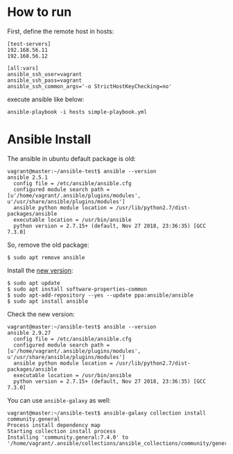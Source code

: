 # How to run
First, define the remote host in hosts:

	[test-servers]
	192.168.56.11
	192.168.56.12

	[all:vars]
	ansible_ssh_user=vagrant
	ansible_ssh_pass=vagrant
	ansible_ssh_common_args='-o StrictHostKeyChecking=no'


execute ansible like below:

	ansible-playbook -i hosts simple-playbook.yml

# Ansible Install

The ansible in ubuntu default package is old:

	vagrant@master:~/ansible-test$ ansible --version
	ansible 2.5.1
	  config file = /etc/ansible/ansible.cfg
	  configured module search path = [u'/home/vagrant/.ansible/plugins/modules', u'/usr/share/ansible/plugins/modules']
	  ansible python module location = /usr/lib/python2.7/dist-packages/ansible
	  executable location = /usr/bin/ansible
	  python version = 2.7.15+ (default, Nov 27 2018, 23:36:35) [GCC 7.3.0]

So, remove the old package:

	$ sudo apt remove ansible

Install the [new version](https://docs.ansible.com/ansible/2.9_ja/installation_guide/intro_installation.html#ubuntu-ansible):

	$ sudo apt update
	$ sudo apt install software-properties-common
	$ sudo apt-add-repository --yes --update ppa:ansible/ansible
	$ sudo apt install ansible

Check the new version:

	vagrant@master:~/ansible-test$ ansible --version
	ansible 2.9.27
	  config file = /etc/ansible/ansible.cfg
	  configured module search path = [u'/home/vagrant/.ansible/plugins/modules', u'/usr/share/ansible/plugins/modules']
	  ansible python module location = /usr/lib/python2.7/dist-packages/ansible
	  executable location = /usr/bin/ansible
	  python version = 2.7.15+ (default, Nov 27 2018, 23:36:35) [GCC 7.3.0]

You can use `ansible-galaxy` as well:

	vagrant@master:~/ansible-test$ ansible-galaxy collection install community.general
	Process install dependency map
	Starting collection install process
	Installing 'community.general:7.4.0' to '/home/vagrant/.ansible/collections/ansible_collections/community/general'

